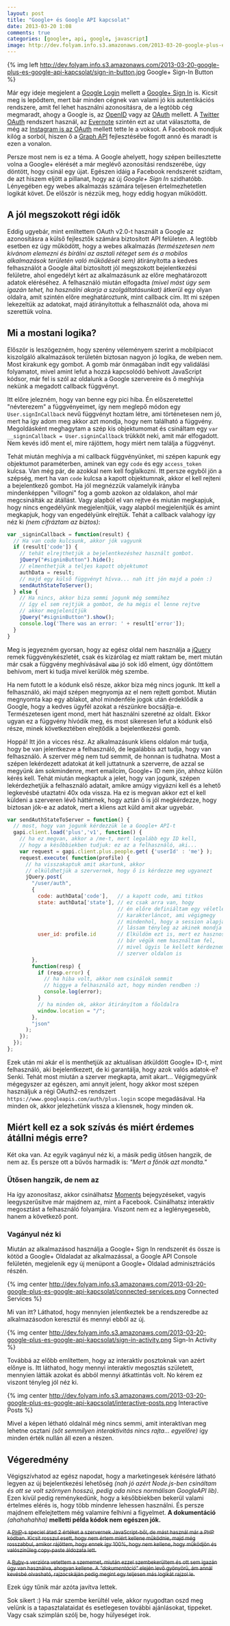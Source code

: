 ```yaml
---
layout: post
title: "Google+ és Google API kapcsolat"
date: 2013-03-20 1:08
comments: true
categories: [google+, api, google, javascript]
image: http://dev.folyam.info.s3.amazonaws.com/2013-03-20-google-plus-es-google-api-kapcsolat/sign-in-button.jpg
---
```


{% img left http://dev.folyam.info.s3.amazonaws.com/2013-03-20-google-plus-es-google-api-kapcsolat/sign-in-button.jpg Google+ Sign-In Button %}

Már egy ideje megjelent a [Google Login](https://developers.google.com/accounts/docs/GettingStarted)
mellett a [Google+ Sign In](https://developers.google.com/+/features/sign-in) is. Kicsit
meg is lepődtem, mert bár minden cégnek van valami jó kis autentikációs rendszere, amit
fel lehet használni azonosításra, de a legtöbb cég megmaradt, ahogy a Google is,
az [OpenID](https://developers.google.com/accounts/docs/OpenID)
vagy az [OAuth](https://developers.google.com/accounts/docs/OAuth2Login) mellett. A
[Twitter OAuth](https://dev.twitter.com/docs/auth/oauth/faq) rendszert használ, az
[Evernote](http://dev.evernote.com/start/core/authentication.php) szintén ezt az utat
választotta, de még az [Instagram is az OAuth](http://instagram.com/developer/authentication/)
mellett tette le a voksot. A Facebook mondjuk kilóg a sorból, hiszen ő a
[Graph API](https://developers.facebook.com/docs/reference/api/) fejlesztésébe fogott annó
és maradt is ezen a vonalon.

Persze most nem is ez a téma. A Google ahelyett, hogy szépen beillesztette volna a Google+
elérését a már meglévő azonosítási rendszerébe, úgy döntött, hogy csinál egy újat. Egészen
idáig a Facebook rendszerét szidtam, de azt hiszem eljött a pillanat, hogy az új
_Google+ Sign In_ szidhatóbb. Lényegében egy webes alkalmazás számára teljesen
értelmezhetetlen logikát követ. De először is nézzük meg, hogy eddig hogyan működött.

<!-- more -->

## A jól megszokott régi idők

Eddig ugyebár, mint említettem OAuth v2.0-t használt a Google az azonosításra a külső
fejlesztők számára biztosított API felületen. A legtöbb esetben ez úgy működött, hogy
a webes alkalmazás _(természetesen nem kívánom elemezni és bírálni az asztali réteget sem
és a mobilos alkalmazások területén való működését sem)_ átirányította a kedves felhasználót
a Google által biztosított jól megszokott bejelentkezési felületre, ahol engedélyt kért az
alkalmazásunk az előre meghatározott adatok eléréséhez. A felhasználó miután elfogadta
_(mivel mást úgy sem igazán tehet, ha használni akarja a szolgáltatásunkat)_ átkerül
egy olyan oldalra, amit szintén előre meghatároztunk, mint callback cím. Itt mi szépen
lekezeltük az adatokat, majd átirányítottuk a felhasználót oda, ahova mi szerettük volna.

## Mi a mostani logika?

Először is leszögezném, hogy szerény véleményem szerint a mobilpiacot kiszolgáló
alkalmazások területén biztosan nagyon jó logika, de weben nem. Most kirakunk egy gombot.
A gomb már önmagában indít egy validálási folyamatot, mivel amint lefut a hozzá kapcsolódó
behívott JavaScript kódsor, már fel is szól az oldalunk a Google szervereire és ő meghívja
nekünk a megadott callback függvényt.

Itt előre jelezném, hogy van benne egy pici hiba. Én előszeretettel "névterezem" a
függvényeimet, így nem meglepő módon egy `User.signInCallback` nevű
függvényt hoztam létre, ami történetesen nem jó, mert ha így adom meg akkor azt mondja,
hogy nem található a függvény. Megoldásként meghagytam a szép kis objektumomat és csináltam
egy `var __signinCallback = User.signinCallback` trükköt neki, amit már elfogadott. Nem
kevés idő ment el, mire rájöttem, hogy miért nem találja a függvényt.

Tehát miután meghívja a mi callback függvényünket, mi szépen kapunk egy objektumot
paraméterben, aminek van egy `code` és egy `access_token` kulcsa. Van még pár, de azokkal
nem kell foglalkozni. Itt persze egyből jön a szépség, mert ha van `code` kulcsa a
kapott objektumnak, akkor el kell rejteni a bejelentkező gombot. Ha jól megnézzük
valamelyik irányba mindenképpen "villogni" fog a gomb azokon az oldalakon, ahol már
megcsinálták az átállást. Vagy alapból el van rejtve és miután megkapjuk, hogy nincs
engedélyünk megjelenítjük, vagy alapból megjelenítjük és amint megkapjuk, hogy van
engedélyünk elrejtük. Tehát a callback valahogy így néz ki _(nem cifráztam az biztos)_:

``` javascript
var _signinCallback = function(result) {
  // Ha van code kulcsunk, akkor jók vagyunk
  if (result['code']) {
    // tehát elrejthetjük a bejelentkezéshez használt gombot.
    jQuery("#signinButton").hide();
    // elmenthetjük a teljes kapott objektumot
    authData = result;
    // majd egy külső függvényt hívva... nah itt jön majd a poén :)
    sendAuthStateToServer();
  } else {
    // Ha nincs, akkor biza semmi jogunk még semmihez
    // így el sem rejtjük a gombot, de ha mégis el lenne rejtve
    // akkor megjelenítjük
    jQuery("#signinButton").show();
    console.log('There was an error: ' + result['error']);
  }
}
```

Meg is jegyezném gyorsan, hogy az egész oldal nem használja a [jQuery](http://jquery.com/)
remek függvénykészletét, csak és kizárólag ez miatt raktam be, mert miután már csak a
függvény meghívásával _<del><small>elba</small></del>_ jó sok idő elment, úgy döntöttem
behívom, mert ki tudja mivel kerülök még szembe.

Ha nem futott le a kódunk első része, akkor biza még nincs jogunk. Itt kell a felhasználó,
aki majd szépen megnyomja az el nem rejtett gombot. Miután megnyomta kap egy ablakot,
ahol mindenféle jogok után érdeklődik a Google, hogy a kedves ügyfél azokat a részünkre
bocsájtja-e. Természetesen igent mond, mert hát használni szeretné az oldalt. Ekkor ugyan
ez a függvény hívódik meg, és most sikeresen lefut a kódunk első része, minek következtében
elrejtődik a bejelentkezési gomb.

Hoppá! Itt jön a vicces rész. Az alkalmazásunk kliens oldalon már tudja, hogy be van
jelentkezve a felhasználó, de legalábbis azt tudja, hogy van felhasználó. A szerver még
nem tud semmit, de honnan is tudhatna. Most a szépen lekérdezett adatokat át kell
juttatnunk a szerverre, de azzal se megyünk ám sokmindenre, mert emailcím, Google+ ID nem
jön, ahhoz külön kérés kell. Tehát miután megkaptuk a jelet, hogy van jogunk, szépen
lekérdezhetjük a felhasználó adatait, amikre amúgy vigyázni kell és a lehető legkevésbé
utaztatni 40x oda vissza. Ha ez is megvan akkor ezt el kell küldeni a szerveren lévő
háttérnek, hogy aztán ő is jól megkérdezze, hogy biztosan jók-e az adatok, mert a kliens
azt küld amit akar ugyebár.

``` javascript
var sendAuthStateToServer = function() {
  // most, hogy van jogunk kérdezzük le a Google+ API-t
  gapi.client.load('plus','v1', function() {
    // ha ez megvan, akkor a /me-t, mert legalább egy ID kell,
    // hogy a későbbiekben tudjuk: ez az a felhasználó, aki...
    var request = gapi.client.plus.people.get( {'userId' : 'me'} );
    request.execute( function(profile) {
      // ha visszakaptuk amit akartunk, akkor
      // elküldhetjük a szervernek, hogy ő is kérdezze meg ugyanezt
      jQuery.post(
        "/user/auth",
        {
          code: authData['code'],   // a kapott code, ami titkos
          state: authData['state'], // ez csak arra van, hogy
                                    // én előre definiáltam egy véletlenszerű
                                    // karakterláncot, ami végigmegy
                                    // mindenhol, hogy a session alapján
                                    // lássam tényleg az akinek mondja magát
          user_id: profile.id       // Elküldöm ezt is, mert ez hasznos
                                    // bár végük nem használtam fel,
                                    // mivel úgyis le kellett kérdeznem
                                    // szerver oldalon is
        },
        function(resp) {
          if (resp.error) {
            // ha hiba volt, akkor nem csinálok semmit
            // higgye a felhasználó azt, hogy minden rendben :)
            console.log(error);
          }
          // ha minden ok, akkor átirányítom a főoldalra
          window.location = "/";
        },
        "json"
      );
    });
  });
};
```

Ezek után mi akár el is menthetjük az aktuálisan átküldött Google+ ID-t, mint
felhasználó, aki bejelentkezett, de ki garantálja, hogy azok valós adatok-e? Senki. Tehát
most miután a szerver megkapta, amit akart... Végigmegyünk mégegyszer az egészen, ami
annyit jelent, hogy akkor most szépen használjuk a régi OAuth2-es rendszert
`https://www.googleapis.com/auth/plus.login` scope megadásával. Ha minden ok, akkor
jelezhetünk vissza a kliensnek, hogy minden ok.

## Miért kell ez a sok szívás és miért érdemes átállni mégis erre?

Két oka van. Az egyik vagányul néz ki, a másik pedig ütősen hangzik, de nem az. És persze
ott a bűvös harmadik is: _"Mert a főnök azt mondta."_

### Ütősen hangzik, de nem az

Ha így azonosítasz, akkor csinálhatsz
[Moments](https://developers.google.com/+/api/latest/moments) bejegyzéseket, vagyis
leegyszerűsítve már majdnem az, mint a Facebook. Csinálhatsz interaktív megosztást a
felhasználó folyamjára. Viszont nem ez a leglényegesebb, hanem a következő pont.

### Vagányul néz ki

Miután az alkalmazásod használja a Google+ Sign In rendszerét és össze is kötöd a
Google+ Oldaladat az alkalmazással, a Google API Console felületén, megjelenik egy új
menüpont a Google+ Oldalad adminisztrációs részén.

{% img center http://dev.folyam.info.s3.amazonaws.com/2013-03-20-google-plus-es-google-api-kapcsolat/connected-services.png Connected Services %}

Mi van itt? Láthatod, hogy mennyien jelentkeztek be a rendszeredbe az alkalmazásodon
keresztül és mennyi ebből az új.

{% img center http://dev.folyam.info.s3.amazonaws.com/2013-03-20-google-plus-es-google-api-kapcsolat/sign-in-activity.png Sign-In Activity %}

Továbbá az előbb említettem, hogy az interaktív posztoknak van azért előnye is. Itt láthatod,
hogy mennyi interaktív megosztás született, mennyien látták azokat és abból mennyi
átkattintás volt. No kérem ez viszont tényleg jól néz ki.

{% img center http://dev.folyam.info.s3.amazonaws.com/2013-03-20-google-plus-es-google-api-kapcsolat/interactive-posts.png Interactive Posts %}

Mivel a képen létható oldalnál még nincs semmi, amit interaktívan meg lehetne osztani
_(sőt semmilyen interaktivitás nincs rajta... egyelőre)_ így minden érték nullán áll ezen
a részen.

## Végeredmény

Végigszívhatod az egész napodat, hogy a marketingesek kérésére látható legyen az új
bejelentkezési lehetőség _(nah jó azért Node.js-ben csináltam és ott se volt szörnyen
hosszú, pedig oda nincs normálisan GoogleAPI lib)_. Ezen kívül pedig reménykedünk, hogy
a későbbiekben bekerül valami értelmes elérés is, hogy több mindenre lehessen használni.
És persze majdnem elfelejtettem még valamire felhívni a figyelmet. **A dokumentáció**
_(ahahahahha)_ **melletti példa kódok nem egészen jók.**

<del><small>A [PHP](https://developers.google.com/+/quickstart/php)-s speciel átad 2
értéket a szervernek JavaScript-ből, de mást használ már a PHP kódban. Kicsit rosszul esett,
hogy nem értem miért kellene működnie, majd még rosszabbul, amikor rájöttem, hogy ennek így
100%, hogy nem kellene, hogy működjön és valószínűleg copy-paste áldozata lett.</small></del>

<del><small>A [Ruby](https://developers.google.com/+/quickstart/ruby)-s verzióra vetettem
a szememet, miután ezzel szembekerültem és ott sem igazán úgy van használva, ahogyan kellene.
A _"dokumentáció"_ elején levő gyönyörű, ám annál kevésbé olvasható, rajzocskáján pedig
megint egy teljesen más logikát rajzol le.</small></del>

Ezek úgy tűnik már azóta javítva lettek.

Sok sikert :) Ha már szembe kerültél vele, akkor nyugodtan oszd meg velünk is
a tapasztalataidat és esetlegesen további ajánlásokat, tippeket. Vagy csak szimplán szólj
be, hogy hülyeséget írok.